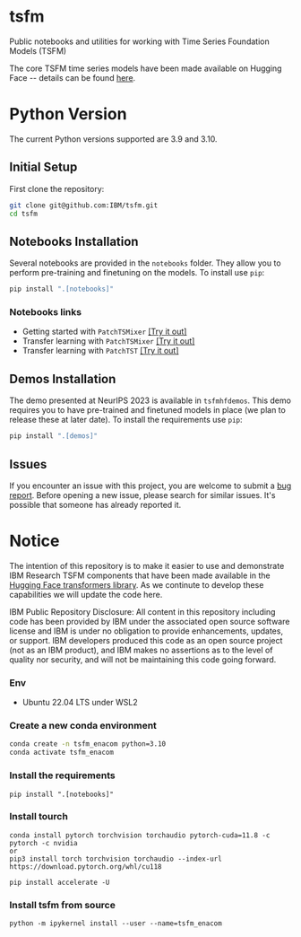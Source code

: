 # tsfm
Public notebooks and utilities for working with Time Series Foundation Models (TSFM)

The core TSFM time series models have been made available on Hugging Face -- details can be found 
[here](wiki.md).


# Python Version
The current Python versions supported are 3.9 and 3.10.

## Initial Setup
First clone the repository:
```bash
git clone git@github.com:IBM/tsfm.git
cd tsfm
```

## Notebooks Installation
Several notebooks are provided in the `notebooks` folder. They allow you to perform pre-training and finetuning on the models.
To install use `pip`:

```bash
pip install ".[notebooks]"
```

### Notebooks links
- Getting started with `PatchTSMixer` [[Try it out]](https://github.com/IBM/tsfm/blob/main/notebooks/hfdemo/patch_tsmixer_getting_started.ipynb)
- Transfer learning with `PatchTSMixer` [[Try it out]](https://github.com/IBM/tsfm/blob/main/notebooks/hfdemo/patch_tsmixer_transfer.ipynb)
- Transfer learning with `PatchTST` [[Try it out]](https://github.com/IBM/tsfm/blob/main/notebooks/hfdemo/patch_tst_transfer.ipynb)


## Demos Installation
The demo presented at NeurIPS 2023 is available in `tsfmhfdemos`. This demo requires you to have pre-trained and finetuned models in place (we plan to release these at later date). To install the requirements use `pip`:

```bash
pip install ".[demos]"
```


## Issues
If you encounter an issue with this project, you are welcome to submit a [bug report](https://github.com/IBM/TSFM/issues).
Before opening a new issue, please search for similar issues. It's possible that someone has already reported it.


# Notice

The intention of this repository is to make it easier to use and demonstrate IBM Research TSFM components that have been made available in the [Hugging Face transformers library](https://huggingface.co/docs/transformers/main/en/index). As we continute to develop these capabilities we will update the code here.


IBM Public Repository Disclosure: All content in this repository including code has been provided by IBM under the associated open source software license and IBM is under no obligation to provide enhancements, updates, or support. IBM developers produced this code as an open source project (not as an IBM product), and IBM makes no assertions as to the level of quality nor security, and will not be maintaining this code going forward.

### Env
- Ubuntu 22.04 LTS under WSL2

### Create a new conda environment
```bash
conda create -n tsfm_enacom python=3.10
conda activate tsfm_enacom
```

### Install the requirements
```
pip install ".[notebooks]"
```

### Install tourch
```
conda install pytorch torchvision torchaudio pytorch-cuda=11.8 -c pytorch -c nvidia
or 
pip3 install torch torchvision torchaudio --index-url https://download.pytorch.org/whl/cu118

pip install accelerate -U
```

### Install tsfm from source
```
python -m ipykernel install --user --name=tsfm_enacom
```